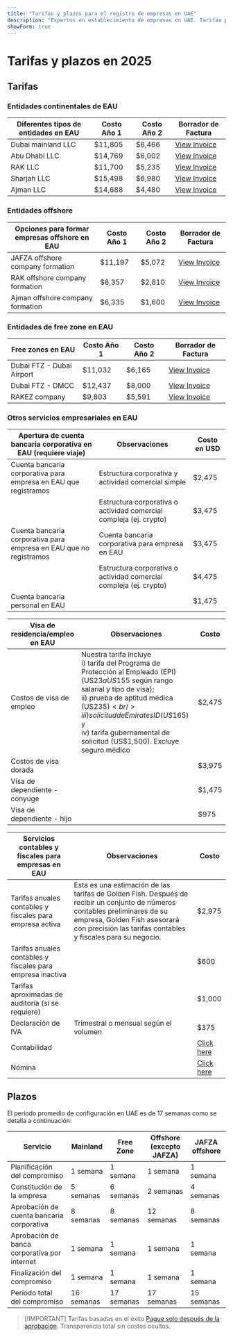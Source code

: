 ```yaml
---
title: "Tarifas y plazos para el registro de empresas en UAE"
description: "Expertos en establecimiento de empresas en UAE. Tarifas para registrar una empresa en UAE y cronograma estimado de configuración del negocio."
showForm: true
---
```


# Tarifas y plazos en 2025

## Tarifas

### Entidades continentales de EAU

| Diferentes tipos de entidades en EAU | Costo Año 1 | Costo Año 2 | Borrador de Factura                                                                                              |
| ------------------------------------ | ----------- | ----------- | ---------------------------------------------------------------------------------------------------------------- |
| Dubai mainland LLC                   | $11,805     | $6,466      | [View Invoice](https://docs.google.com/document/d/17zrplxsKNhqfC8AGuqbiAzR_1QXutglx_zeaSEys7-E/edit?usp=sharing) |
| Abu Dhabi LLC                        | $14,769     | $6,002      | [View Invoice](/resources/contacts)                                                                              |
| RAK LLC                              | $11,700     | $5,235      | [View Invoice](/resources/contacts)                                                                              |
| Sharjah LLC                          | $15,498     | $6,980      | [View Invoice](/resources/contacts)                                                                              |
| Ajman LLC                            | $14,688     | $4,480      | [View Invoice](/resources/contacts)                                                                              |

### Entidades offshore

| Opciones para formar empresas offshore en EAU | Costo Año 1 | Costo Año 2 | Borrador de Factura                 |
| --------------------------------------------- | ----------- | ----------- | ----------------------------------- |
| JAFZA offshore company formation              | $11,197     | $5,072      | [View Invoice](/resources/contacts) |
| RAK offshore company formation                | $8,357      | $2,810      | [View Invoice](/resources/contacts) |
| Ajman offshore company formation              | $6,335      | $1,600      | [View Invoice](/resources/contacts) |

### Entidades de free zone en EAU

| Free zones en EAU         | Costo Año 1 | Costo Año 2 | Borrador de Factura                 |
| ------------------------- | ----------- | ----------- | ----------------------------------- |
| Dubai FTZ - Dubai Airport | $11,032     | $6,165      | [View Invoice](/resources/contacts) |
| Dubai FTZ - DMCC          | $12,437     | $8,000      | [View Invoice](/resources/contacts) |
| RAKEZ company             | $9,803      | $5,591      | [View Invoice](/resources/contacts) |

### Otros servicios empresariales en EAU

| Apertura de cuenta bancaria corporativa en EAU (requiere viaje)    | Observaciones                                                      | Costo en USD |
| ------------------------------------------------------------------ | ------------------------------------------------------------------ | ------------ |
| Cuenta bancaria corporativa para empresa en EAU que registramos    | Estructura corporativa y actividad comercial simple                | $2,475       |
|                                                                    | Estructura corporativa o actividad comercial compleja (ej. crypto) | $3,475       |
| Cuenta bancaria corporativa para empresa en EAU que no registramos | Cuenta bancaria corporativa para empresa en EAU                    | $3,475       |
|                                                                    | Estructura corporativa o actividad comercial compleja (ej. crypto) | $4,475       |
| Cuenta bancaria personal en EAU                                    |                                                                    | $1,475       |

| Visa de residencia/empleo en EAU | Observaciones                                                                                                                                                                                                                                                                                              | Costo  |
| -------------------------------- | ---------------------------------------------------------------------------------------------------------------------------------------------------------------------------------------------------------------------------------------------------------------------------------------------------------- | ------ |
| Costos de visa de empleo         | Nuestra tarifa incluye<br/>i) tarifa del Programa de Protección al Empleado (EPI) (US$23 a US$155 según rango salarial y tipo de visa);<br/>ii) prueba de aptitud médica (US$235)<br/>iii) solicitud de Emirates ID (US$165) y<br/>iv) tarifa gubernamental de solicitud (US$1,500). Excluye seguro médico | $2,475 |
| Costos de visa dorada            |                                                                                                                                                                                                                                                                                                            | $3,975 |
| Visa de dependiente - cónyuge    |                                                                                                                                                                                                                                                                                                            | $1,475 |
| Visa de dependiente - hijo       |                                                                                                                                                                                                                                                                                                            | $975   |

| Servicios contables y fiscales para empresas en EAU        | Observaciones                                                                                                                                                                                                               | Costo           |
| ---------------------------------------------------------- | --------------------------------------------------------------------------------------------------------------------------------------------------------------------------------------------------------------------------- | --------------- |
| Tarifas anuales contables y fiscales para empresa activa   | Esta es una estimación de las tarifas de Golden Fish. Después de recibir un conjunto de números contables preliminares de su empresa, Golden Fish asesorará con precisión las tarifas contables y fiscales para su negocio. | $2,975          |
| Tarifas anuales contables y fiscales para empresa inactiva |                                                                                                                                                                                                                             | $600            |
| Tarifas aproximadas de auditoría (si se requiere)          |                                                                                                                                                                                                                             | $1,000          |
| Declaración de IVA                                         | Trimestral o mensual según el volumen                                                                                                                                                                                       | $375            |
| Contabilidad                                               |                                                                                                                                                                                                                             | [Click here](#) |
| Nómina                                                     |                                                                                                                                                                                                                             | [Click here](#) |

## Plazos

El período promedio de configuración en UAE es de 17 semanas como se detalla a continuación:

| Servicio                                     | Mainland   | Free Zone  | Offshore (excepto JAFZA) | JAFZA offshore |
| -------------------------------------------- | ---------- | ---------- | ------------------------ | -------------- |
| Planificación del compromiso                 | 1 semana   | 1 semana   | 1 semana                 | 1 semana       |
| Constitución de la empresa                   | 5 semanas  | 6 semanas  | 2 semanas                | 4 semanas      |
| Aprobación de cuenta bancaria corporativa    | 8 semanas  | 8 semanas  | 12 semanas               | 8 semanas      |
| Aprobación de banca corporativa por internet | 1 semana   | 1 semana   | 1 semana                 | 1 semana       |
| Finalización del compromiso                  | 1 semana   | 1 semana   | 1 semana                 | 1 semana       |
| Período total del compromiso                 | 16 semanas | 17 semanas | 17 semanas               | 15 semanas     |

> [!IMPORTANT] Tarifas basadas en el éxito
> [Pague solo después de la aprobación](./../benefits/success-based-fees.md). Transparencia total sin costos ocultos.
